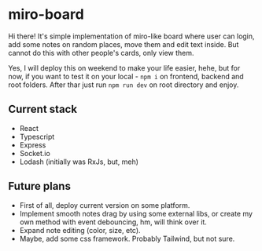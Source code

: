 # miro-board
Hi there!
It's simple implementation of miro-like board where user can login, add some notes on random places, move them and edit text inside. But cannot do this with other people's cards, only view them.

Yes, I will deploy this on weekend to make your life easier, hehe, but for now, if you want to test it on your local - `npm i` on frontend, backend and root folders. After thar just run `npm run dev` on root directory and enjoy.

## Current stack
- React
- Typescript
- Express
- Socket.io
- Lodash (initially was RxJs, but, meh)

## Future plans
- First of all, deploy current version on some platform.
- Implement smooth notes drag by using some external libs, or create my own method with event debouncing, hm, will think over it.
- Expand note editing (color, size, etc).
- Maybe, add some css framework. Probably Tailwind, but not sure.
